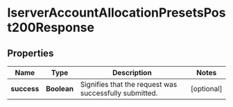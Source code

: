 

# IserverAccountAllocationPresetsPost200Response


## Properties

| Name | Type | Description | Notes |
|------------ | ------------- | ------------- | -------------|
|**success** | **Boolean** | Signifies that the request was successfully submitted. |  [optional] |



